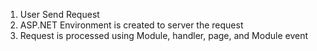 1. User Send Request
2. ASP.NET Environment is created to server the request
3. Request is processed using Module, handler, page, and Module event
